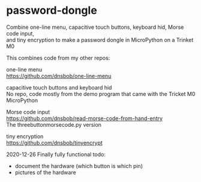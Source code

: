 # password-dongle
Combine one-line menu, capacitive touch buttons, keyboard hid, Morse code input,  
and tiny encryption to make a password dongle in MicroPython on a Trinket M0

This combines code from my other repos:

one-line menu  
https://github.com/dnsbob/one-line-menu  

capacitive touch buttons and keyboard hid  
No repo, code mostly from the demo program that came with the Tricket M0 MicroPython

Morse code input  
https://github.com/dnsbob/read-morse-code-from-hand-entry  
The threebuttonmorsecode.py version

tiny encryption  
https://github.com/dnsbob/tinyencrypt  

2020-12-26 Finally fully functional
todo:
- document the hardware (which button is which pin)
- pictures of the hardware
